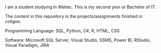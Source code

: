 I am a student studying in Weltec. This is my second yesr or Bachelor of IT.

The content in this repository is the projects/assignments finished in collgee.

Programming Language: SQL, Python, C#, R, HTML, CSS

Software: Microsoft SQL Server, Visual Studio, SSMS, Power BI, RStudio, Visual Paradigm, JIRA
